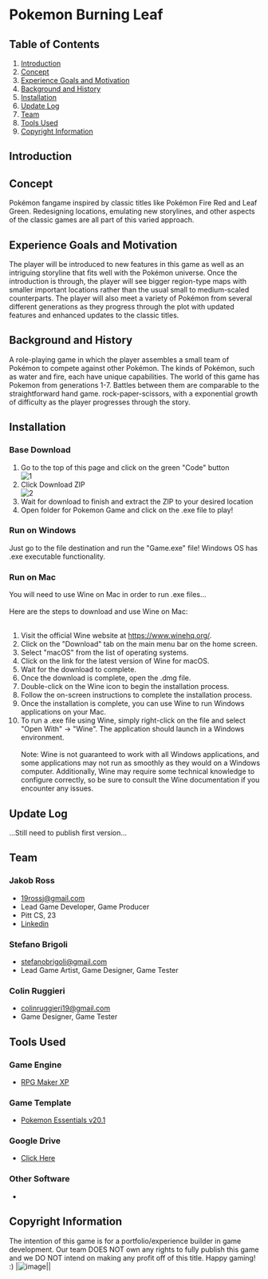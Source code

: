 # Pokemon Burning Leaf
## Table of Contents
1. [Introduction](#introduction)
2. [Concept](#concept)
3. [Experience Goals and Motivation](#experience-goals-and-motivation)
4. [Background and History](#background-and-history)
5. [Installation](#installation)
6. [Update Log](#update-log)
7. [Team](#team)
8. [Tools Used](#tools-used)
9. [Copyright Information](#copyright-information)
## Introduction

## Concept
Pokémon fangame inspired by classic titles like Pokémon Fire Red and Leaf Green. Redesigning locations, emulating new storylines, and other aspects of the classic games are all part of this varied approach.
## Experience Goals and Motivation
The player will be introduced to new features in this game as well as an intriguing storyline that fits well with the Pokémon universe. Once the introduction is through, the player will see bigger region-type maps with smaller important locations rather than the usual small to medium-scaled counterparts. The player will also meet a variety of Pokémon from several different generations as they progress through the plot with updated features and enhanced updates to the classic titles.
## Background and History
A role-playing game in which the player assembles a small team of Pokémon to compete against other Pokémon. The kinds of Pokémon, such as water and fire, each have unique capabilities. The world of this game has Pokemon from generations 1-7. Battles between them are comparable to the straightforward hand game. rock-paper-scissors, with a exponential growth of difficulty as the player progresses through the story.
## Installation
### Base Download
1. Go to the top of this page and click on the green "Code" button<br />
![1](https://user-images.githubusercontent.com/91906368/225101651-25a36ea5-541d-4750-9935-a006390e30cd.png)
2. Click Download ZIP<br />
![2](https://user-images.githubusercontent.com/91906368/225102161-723d4e82-13c4-4f59-96b5-368003f36385.png)<br />
3. Wait for download to finish and extract the ZIP to your desired location
4. Open folder for Pokemon Game and click on the .exe file to play!
### Run on Windows
Just go to the file destination and run the "Game.exe" file! Windows OS has .exe executable functionality.
### Run on Mac
You will need to use Wine on Mac in order to run .exe files...<br><br>
Here are the steps to download and use Wine on Mac:
<br><br>
1. Visit the official Wine website at https://www.winehq.org/.
2. Click on the "Download" tab on the main menu bar on the home screen.
3. Select "macOS" from the list of operating systems.
4. Click on the link for the latest version of Wine for macOS.
5. Wait for the download to complete.
6. Once the download is complete, open the .dmg file.
7. Double-click on the Wine icon to begin the installation process.
8. Follow the on-screen instructions to complete the installation process.
9. Once the installation is complete, you can use Wine to run Windows applications on your Mac.
10. To run a .exe file using Wine, simply right-click on the file and select "Open With" -> "Wine". The application should launch in a Windows environment.<br><br>
Note: Wine is not guaranteed to work with all Windows applications, and some applications may not run as smoothly as they would on a Windows computer. Additionally, Wine may require some technical knowledge to configure correctly, so be sure to consult the Wine documentation if you encounter any issues.
## Update Log
...Still need to publish first version...
## Team
### Jakob Ross
* 19rossj@gmail.com
* Lead Game Developer, Game Producer
* Pitt CS, 23
* [Linkedin](https://www.linkedin.com/in/jakob-ross/)
### Stefano Brigoli
* stefanobrigoli@gmail.com
* Lead Game Artist, Game Designer, Game Tester
### Colin Ruggieri
* colinruggieri19@gmail.com
* Game Designer, Game Tester
## Tools Used
### Game Engine
* [RPG Maker XP](https://www.rpgmakerweb.com/products/rpg-maker-xp)
### Game Template
* [Pokemon Essentials v20.1](https://reliccastle.com/essentials/)
### Google Drive
* [Click Here](https://drive.google.com/drive/u/2/folders/1pePy7lGvIsyjhldElZUXZNlh0oPeWPqB)
### Other Software
* 
## Copyright Information
The intention of this game is for a portfolio/experience builder in game development. Our team DOES NOT own any rights to fully publish this game and we DO NOT intend on making any profit off of this title. Happy gaming! :)
|![image](https://user-images.githubusercontent.com/91906368/233269924-50b9f2a4-429b-413d-99d1-a6fb9527489a.png)||
